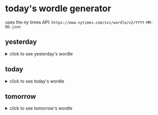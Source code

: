 # today's wordle generator

uses the ny times API: `https://www.nytimes.com/svc/wordle/v2/YYYY-MM-DD.json`

## yesterday

<details>
    <summary>click to see yesterday's wordle</summary>

    while

</details>

## today

<details>
    <summary>click to see today's wordle</summary>

    spurt

</details>

## tomorrow

<details>
    <summary>click to see tomorrow's wordle</summary>

    bunch

</details>
